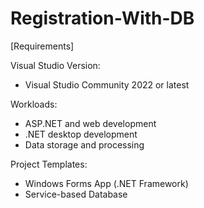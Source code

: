 # Registration-With-DB
 [Requirements]

Visual Studio Version:
- Visual Studio Community 2022 or latest

Workloads:
- ASP.NET and web development
- .NET desktop development
- Data storage and processing

Project Templates: 
- Windows Forms App (.NET Framework)
- Service-based Database